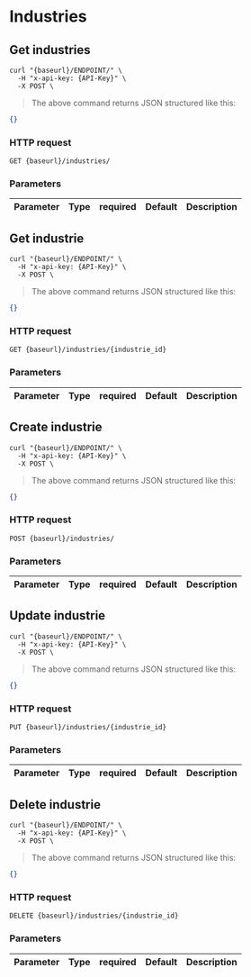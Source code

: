 # Industries

## Get industries

```shell
curl "{baseurl}/ENDPOINT/" \
  -H "x-api-key: {API-Key}" \
  -X POST \
```

> The above command returns JSON structured like this:

```json
{}
```

### HTTP request

`GET {baseurl}/industries/`

### Parameters

Parameter | Type | required | Default | Description
--------- | ---- | -------- | ------- | -----------

## Get industrie

```shell
curl "{baseurl}/ENDPOINT/" \
  -H "x-api-key: {API-Key}" \
  -X POST \
```

> The above command returns JSON structured like this:

```json
{}
```

### HTTP request

`GET {baseurl}/industries/{industrie_id}`

### Parameters

<!-- TODO: SET PARAMS -->
Parameter | Type | required | Default | Description
--------- | ---- | -------- | ------- | -----------

## Create industrie

```shell
curl "{baseurl}/ENDPOINT/" \
  -H "x-api-key: {API-Key}" \
  -X POST \
```

> The above command returns JSON structured like this:

```json
{}
```

### HTTP request

`POST {baseurl}/industries/`

### Parameters

<!-- TODO: SET PARAMS -->
Parameter | Type | required | Default | Description
--------- | ---- | -------- | ------- | -----------

## Update industrie

```shell
curl "{baseurl}/ENDPOINT/" \
  -H "x-api-key: {API-Key}" \
  -X POST \
```

> The above command returns JSON structured like this:

```json
{}
```

### HTTP request

`PUT {baseurl}/industries/{industrie_id}`

### Parameters

<!-- TODO: SET PARAMS -->
Parameter | Type | required | Default | Description
--------- | ---- | -------- | ------- | -----------

## Delete industrie

```shell
curl "{baseurl}/ENDPOINT/" \
  -H "x-api-key: {API-Key}" \
  -X POST \
```

> The above command returns JSON structured like this:

```json
{}
```

### HTTP request

`DELETE {baseurl}/industries/{industrie_id}`

### Parameters

<!-- TODO: SET PARAMS -->
Parameter | Type | required | Default | Description
--------- | ---- | -------- | ------- | -----------
